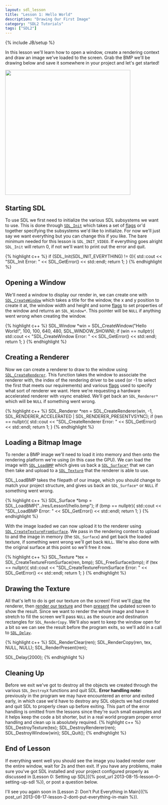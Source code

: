 ```yaml
---
layout: sdl_lesson
title: "Lesson 1: Hello World"
description: "Drawing Our First Image"
category: "SDL2 Tutorials" 
tags: ["SDL2"]
---
```

{% include JB/setup %}

In this lesson we'll learn how to open a window, create a rendering context and draw
an image we've loaded to the screen. Grab the BMP we'll be drawing below and save it somewhere in your
project and let's get started!

<!--more-->

<a href="https://github.com/Twinklebear/TwinklebearDev-Lessons/raw/master/res/Lesson1/hello.bmp">
	<img class="centered" width="400" height="auto" 
		src="https://github.com/Twinklebear/TwinklebearDev-Lessons/raw/master/res/Lesson1/hello.bmp">
	</img>
</a>

Starting SDL
-
To use SDL we first need to initialize the various SDL subsystems we want to use. This is done through
[`SDL_Init`](http://wiki.libsdl.org/moin.fcg/SDL_Init) which takes a set of 
[flags](http://wiki.libsdl.org/moin.fcg/SDL_Init#Remarks) or'd together specifying the subsystems we'd like to initialize.
For now we'll just say we want everything but you can change this if you like. The bare minimum needed for
this lesson is `SDL_INIT_VIDEO`. If everything goes alright
`SDL_Init` will return 0, if not we'll want to print out the error and quit.

{% highlight c++ %}
if (SDL_Init(SDL_INIT_EVERYTHING) != 0){
	std::cout << "SDL_Init Error: " << SDL_GetError() << std::endl;
	return 1;
}
{% endhighlight %}
<br />

Opening a Window
-
We'll need a window to display our render in, we can create one with 
[`SDL_CreateWindow`](http://wiki.libsdl.org/moin.fcg/SDL_CreateWindow) which takes a title for the window,
the x and y position to create it at, the window width and height and some [flags](http://wiki.libsdl.org/moin.fcg/SDL_WindowFlags) to set properties of the window and returns an `SDL_Window*`. This pointer will be `NULL` if anything went
wrong when creating the window.

{% highlight c++ %}
SDL_Window *win = SDL_CreateWindow("Hello World!", 100, 100, 640, 480,
	SDL_WINDOW_SHOWN);
if (win == nullptr){
	std::cout << "SDL_CreateWindow Error: " << SDL_GetError() << std::endl;
	return 1;
}
{% endhighlight %}
<br />

Creating a Renderer
-
Now we can create a renderer to draw to the window using [`SDL_CreateRenderer`](http://wiki.libsdl.org/moin.fcg/SDL_CreateRenderer). This function takes the window to associate the renderer with, the index of the rendering driver
to be used (or -1 to select the first that meets our requirements) and various 
[flags](http://wiki.libsdl.org/moin.fcg/SDL_RendererFlags) used to specify what sort of renderer we want.
Here we're requesting a hardware accelerated renderer with vsync enabled. We'll get back an `SDL_Renderer*` which will be
`NULL` if something went wrong.

{% highlight c++ %}
SDL_Renderer *ren = SDL_CreateRenderer(win, -1, 
	SDL_RENDERER_ACCELERATED | SDL_RENDERER_PRESENTVSYNC);
if (ren == nullptr){
	std::cout << "SDL_CreateRenderer Error: " << SDL_GetError() << std::endl;
	return 1;
}
{% endhighlight %}
<br />

Loading a Bitmap Image
-
To render a BMP image we'll need to load it into memory and then onto the rendering platform we're 
using (in this case the GPU). We can load the image with [`SDL_LoadBMP`](http://wiki.libsdl.org/moin.fcg/SDL_LoadBMP)
which gives us back a [`SDL_Surface*`](http://wiki.libsdl.org/moin.fcg/SDL_Surface) that we can then take and upload to a [`SDL_Texture`](http://wiki.libsdl.org/moin.fcg/SDL_Texture) that the renderer is able to use.

SDL_LoadBMP takes the filepath of our image, which you should change to match your project structure, and gives us back
an `SDL_Surface*` or `NULL` if something went wrong.

{% highlight c++ %}
SDL_Surface *bmp = SDL_LoadBMP("../res/Lesson1/hello.bmp");
if (bmp == nullptr){
	std::cout << "SDL_LoadBMP Error: " << SDL_GetError() << std::endl;
	return 1;
}
{% endhighlight %}
<br />

With the image loaded we can now upload it to the renderer using [`SDL_CreateTextureFromSurface`](http://wiki.libsdl.org/moin.fcg/SDL_CreateTextureFromSurface). We pass in the rendering context to upload to and the image in memory (the `SDL_Surface`)
and get back the loaded texture, if something went wrong we'll get back `NULL`. We're also done with the original
surface at this point so we'll free it now.

{% highlight c++ %}
SDL_Texture *tex = SDL_CreateTextureFromSurface(ren, bmp);
SDL_FreeSurface(bmp);
if (tex == nullptr){
	std::cout << "SDL_CreateTextureFromSurface Error: "
		<< SDL_GetError() << std::endl;
	return 1;
}
{% endhighlight %}
<br />

Drawing the Texture
-
All that's left to do is get our texture on the screen! First we'll [clear](http://wiki.libsdl.org/moin.fcg/SDL_RenderClear)
the renderer, then [render our texture](http://wiki.libsdl.org/moin.fcg/SDL_RenderCopy) and then 
[present](http://wiki.libsdl.org/moin.fcg/SDL_RenderPresent) the updated screen to show the result. Since
we want to render the whole image and have it stretch to fill the screen we'll pass `NULL` as the source
and destination rectangles for `SDL_RenderCopy`. We'll also
want to keep the window open for a bit so we can see the result before the program exits, so we'll add in a call
to [`SDL_Delay`](http://wiki.libsdl.org/moin.fcg/SDL_Delay).

{% highlight c++ %}
SDL_RenderClear(ren);
SDL_RenderCopy(ren, tex, NULL, NULL);
SDL_RenderPresent(ren);

SDL_Delay(2000);
{% endhighlight %}
<br />

Cleaning Up
-
Before we exit we've got to destroy all the objects we created through the various `SDL_DestroyX` functions and 
quit SDL. **Error handling note:** previously in the program we may have encountered an error and exited early,
in which case we'd have to destroy any SDL objects we had created and quit SDL to properly clean up before exiting.
This part of the error handling is omitted from the lessons since they're such small examples
and it helps keep the code a bit shorter, but in a real world program
proper error handling and clean up is absolutely required.
{% highlight c++ %}
SDL_DestroyTexture(tex);
SDL_DestroyRenderer(ren);
SDL_DestroyWindow(win);
SDL_Quit();
{% endhighlight %}
<br />

End of Lesson
-
If everything went well you should see the image you loaded render over the entire window, wait for 2s and then exit.
If you have any problems, make sure you've got SDL installed and your project configured properly as discussed in 
[Lesson 0: Setting up SDL]({% post_url 2013-08-15-lesson-0-setting-up-sdl %}), or post a question below.

I'll see you again soon in [Lesson 2: Don't Put Everything in Main]({% post_url 2013-08-17-lesson-2-dont-put-everything-in-main %}).
